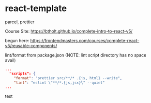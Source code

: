 # react-template
parcel, prettier

Course Site:
https://btholt.github.io/complete-intro-to-react-v5/


begun here:
https://frontendmasters.com/courses/complete-react-v5/reusable-components/

lint/format from package.json
(NOTE: lint script directory has no space avail)

```json
...
  "scripts": {
    "format": "prettier src/**/* .{js, html} --write",
    "lint": "eslint \"**/*.{js,jsx}\" --quiet"
...
```
test